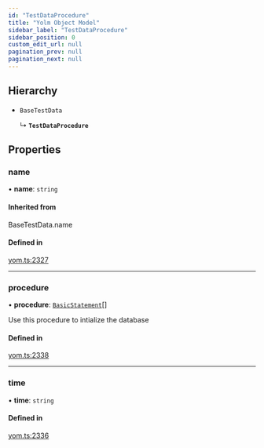 ```yaml
---
id: "TestDataProcedure"
title: "Yolm Object Model"
sidebar_label: "TestDataProcedure"
sidebar_position: 0
custom_edit_url: null
pagination_prev: null
pagination_next: null
---
```


## Hierarchy

- `BaseTestData`

  ↳ **`TestDataProcedure`**

## Properties

### name

• **name**: `string`

#### Inherited from

BaseTestData.name

#### Defined in

[yom.ts:2327](https://github.com/yolmio/boost/blob/964b449/src/yom.ts#L2327)

___

### procedure

• **procedure**: [`BasicStatement`](../modules.md#basicstatement)[]

Use this procedure to intialize the database

#### Defined in

[yom.ts:2338](https://github.com/yolmio/boost/blob/964b449/src/yom.ts#L2338)

___

### time

• **time**: `string`

#### Defined in

[yom.ts:2336](https://github.com/yolmio/boost/blob/964b449/src/yom.ts#L2336)
